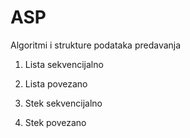 # ASP
Algoritmi i strukture podataka predavanja

1. Lista sekvencijalno

2. Lista povezano

3. Stek sekvencijalno

4. Stek povezano

